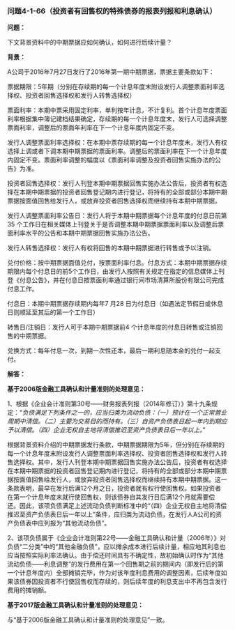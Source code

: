 ### 问题4-1-66（投资者有回售权的特殊债券的报表列报和利息确认）

**问题：**

下文背景资料中的中期票据应如何确认，如何进行后续计量？

**背景：**

A公司于2016年7月27日发行了2016年第一期中期票据，票据主要条款如下：

票据期限：5年期（分别在存续期的每一个计息年度末附设发行人调整票面利率选择权、投资者回售选择权和发行人转售选择权）

票面利率：本期中票采用固定利率，单利按年计息，不计复利。首个计息年度票面利率根据集中簿记建档结果确定，存续期的每一个计息年度末，发行人可选择调整票面利率，调整后的票面年利率在下一个计息年度内固定不变。

发行人调整票面利率选择权：在本期中票存续期的每一个计息年度末，发行人有权选择上调或者下调本期中期票据的票面利率。调整后的票面利率在下一个计息年度内固定不变。票面利率调整的幅度以《票面利率调整及投资者回售实施办法的公告》为准。

投资者回售选择权：发行人刊登本期中期票据回售实施办法公告后，投资者有权选择在本期中期票据的投资者回售登记期内进行登记，将持有的全部或部分本期中期票据按面值回售给发行人，或放弃投资者回售选择权而继续持有本期中期票据。

发行人调整票面利率公告日：发行人将于本期中期票据每个计息年度的付息日前第35
个工作日在相关媒体上刊登关于是否调整本期中期票据票面利率以及调整后票面利率水平的公告和本期中期票据回售实施办法公告。

发行人转售选择权：发行人有权将回售的本期中期票据进行转售或予以注销。

兑付价格：按中期票据面值兑付，按票面利率付息。付息方式：本期中期票据存续期限内每个付息日的前5个工作日，由发行人按照有关规定在指定的信息媒体上刊登《付息公告》，并在付息日按票面利率通过银行间市场清算所股份有限公司完成付息工作。

付息日：本期中期票据存续期内每年7 月28
日为付息日（如遇法定节假日或休息日则顺延至其后的第一个工作日）

转售日/注销日：发行人可于本期中期票据前4
个计息年度的付息日转售或注销回售的中期票据。

兑换方式：每年付息一次，到期一次性还本，最后一期利息随本金的兑付一起支付。

**解答：**

**基于2006版金融工具确认和计量准则的处理意见：**

1、根据《企业会计准则第30号——财务报表列报（2014年修订）》第十九条规定：“*负债满足下列条件之一的，应当归类为流动负债：（一）预计在一个正常营业周期中清偿。（二）主要为交易目的而持有。（三）自资产负债表日起一年内到期应予以清偿。（四）企业无权自主地将清偿推迟至资产负债表日后一年以上。*”

根据背景资料介绍的中期票据发行条款，中期票据期限为5年，但分别在存续期的每一个计息年度末附设发行人调整票面利率选择权、投资者回售选择权和发行人转售选择权。其中，发行人刊登本期中期票据回售实施办法公告后，投资者有权选择在本期中期票据的投资者回售登记期内进行登记，将持有的全部或部分本期中期票据按面值回售给发行人，或放弃投资者回售选择权而继续持有本期中期票据。这一条款表明，最早在发行后满12个月之日，投资者就有权行使回售权。如果投资者在第一个计息年度末就行使回售权，则该债券自其发行日后满12个月就需要偿还。因此，该项负债满足上述流动负债判断标准中的“（四）企业无权自主地将清偿推迟至资产负债表日后一年以上”条件，应归类为流动负债，在发行人A公司的资产负债表中应列报为“其他流动负债”。

2、该项负债属于《企业会计准则第22号——金融工具确认和计量（2006年）》对负债“二分类”中的“其他金融负债”，应以摊余成本进行后续计量，相应地其利息也应当按照实际利率法确认。由于偿还时间具有不确定性，故初始确认时作为“其他流动负债——利息调整”的发行费用在第一个回售期之前的期间内（即发行后的第一个计息年度内）全部摊销完毕，作为对该年度利息费用的调整因素，后续年度如果该债券因投资者不行使回售权而存续的，则后续年度的利息支出中不再包含发行费用的摊销额。

**基于2017版金融工具确认和计量准则的处理意见：**

与“基于2006版金融工具确认和计量准则的处理意见”一致。